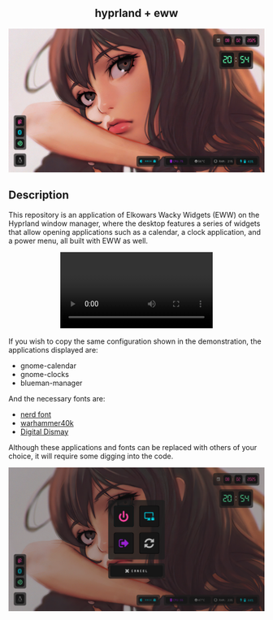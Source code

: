 <h2 align="center"> hyprland + eww </h2>


<p align="center">
  <img src="Images/eww_01.png">
</p>


## Description 

This repository is an application of Elkowars Wacky Widgets (EWW) on the Hyprland window manager, 
where the desktop features a series of widgets that allow opening applications such as a calendar, 
a clock application, and a power menu, all built with EWW as well.


<p align="center">
  <video src="Images/eww_video.mp4" controls></video>
</p>


If you wish to copy the same configuration shown in the demonstration, the applications displayed are:    
    
- gnome-calendar
- gnome-clocks
- blueman-manager

And the necessary fonts are: 

- [nerd font](https://www.nerdfonts.com/)
- [warhammer40k](https://github.com/Angell6991/Instalation_programs/tree/master/Fonts)
- [Digital Dismay](https://www.dafont.com/digital-dismay.font)

Although these applications and fonts can be replaced with others of your choice, it will require some digging into the code.


<p align="center">
  <img src="Images/eww_02.png">
</p>


